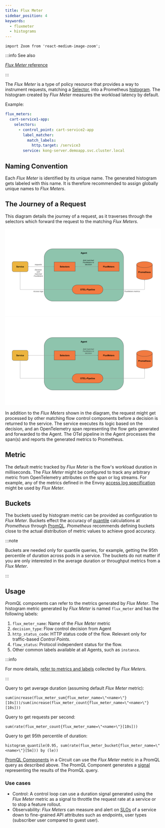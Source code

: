 ```yaml
---
title: Flux Meter
sidebar_position: 4
keywords:
  - fluxmeter
  - histograms
---
```


```mdx-code-block
import Zoom from 'react-medium-image-zoom';
```

:::info See also

[_Flux Meter_ reference][reference]

:::

The _Flux Meter_ is a type of policy resource that provides a way to instrument
requests, matching a [Selector][flow-selectors], into a Prometheus
[histogram][histogram-metric]. The histogram created by _Flux Meter_ measures
the workload latency by default.

Example:

```yaml
flux_meters:
  cart-service1-app:
    selectors:
      - control_point: cart-service2-app
        label_matcher:
          match_labels:
            http.target: /service3
        service: kong-server.demoapp.svc.cluster.local
```

## Naming Convention

Each _Flux Meter_ is identified by its unique name. The generated histogram gets
labeled with this name. It is therefore recommended to assign globally unique
names to _Flux Meters_.

## The Journey of a Request

This diagram details the journey of a request, as it traverses through the
selectors which forward the request to the matching _Flux Meters_.

![Flux Meter](./assets/img/flux-meter-light.svg#gh-light-mode-only)
![Flux Meter](./assets/img/flux-meter-dark.svg#gh-dark-mode-only)

In addition to the _Flux Meters_ shown in the diagram, the request might get
processed by other matching flow control components before a decision is
returned to the service. The service executes its logic based on the decision,
and an OpenTelemetry span representing the flow gets generated and forwarded to
the Agent. The OTel pipeline in the Agent processes the span(s) and reports the
generated metrics to Prometheus.

## Metric

The default metric tracked by _Flux Meter_ is the flow's workload duration in
milliseconds. The _Flux Meter_ might be configured to track any arbitrary metric
from OpenTelemetry attributes on the span or log streams. For example, any of
the metrics defined in the Envoy [access log
specification][envoy-access-log-spec] might be used by _Flux Meter_.

## Buckets

The buckets used by histogram metric can be provided as configuration to _Flux
Meter_. Buckets effect the accuracy of [quantile][quantiles] calculations at
_Prometheus_ through [PromQL][promql-reference]. _Prometheus_ recommends
defining buckets close to the actual distribution of metric values to achieve
good accuracy.

:::note

Buckets are needed only for quantile queries, for example, getting the 95th
percentile of duration across pods in a service. The buckets do not matter if
you are only interested in the average duration or throughput metrics from a
_Flux Meter_.

:::

## Usage

_PromQL_ components can refer to the metrics generated by _Flux Meter_. The
histogram metric generated by _Flux Meter_ is named `flux_meter` and has the
following labels:

1. `flux_meter_name`: Name of the _Flux Meter_ metric
2. `decision_type`: Flow control decision from Agent
3. `http_status_code`: HTTP status code of the flow. Relevant only for
   traffic-based _Control Points_.
4. `flow_status`: Protocol independent status for the flow.
5. Other common labels available at all Agents, such as `instance`.

:::info

For more details,
[refer to metrics and labels](/reference/observability/prometheus-metrics/agent.md#flux-meter)
collected by _Flux Meters_.

:::

Query to get average duration (assuming default _Flux Meter_ metric):

```promql
sum(increase(flux_meter_sum{flux_meter_name=\"<name>\"}[10s]))/sum(increase(flux_meter_count{flux_meter_name=\"<name>\"}[10s]))
```

Query to get requests per second:

```promql
sum(rate(flux_meter_count{flux_meter_name=\"<name>\"}[10s]))
```

Query to get 95th percentile of duration:

```promql
histogram_quantile(0.95, sum(rate(flux_meter_bucket{flux_meter_name=\"<name>\"}[5m])) by (le))
```

[PromQL Components][promql-reference] in a Circuit can use the _Flux Meter_
metric in a PromQL query as described above. The PromQL Component generates a
[signal][signal] representing the results of the PromQL query.

### Use cases

- Control: A control loop can use a duration signal generated using the _Flux
  Meter_ metric as a signal to throttle the request rate at a service or to stop
  a feature rollout.
- Observability: _Flux Meters_ can measure and alert on [SLOs][google-sre-slo]
  of a service down to fine-grained API attributes such as endpoints, user types
  (subscriber user compared to guest user).

[reference]: /reference/configuration/spec.md#flux-meter
[flow-selectors]: /concepts/selector.md
[histogram-metric]: https://prometheus.io/docs/practices/histograms/
[quantiles]: https://prometheus.io/docs/practices/histograms/#quantiles
[envoy-access-log-spec]:
  https://www.envoyproxy.io/docs/envoy/latest/configuration/observability/access_log/usage#command-operators
[promql-reference]: /reference/configuration/spec.md#prom-q-l
[signal]: /concepts/advanced/circuit.md#signal
[google-sre-slo]: https://sre.google/workbook/implementing-slos/
